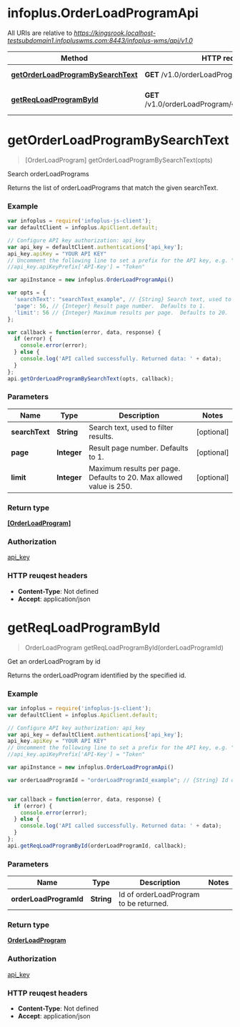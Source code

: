 # infoplus.OrderLoadProgramApi

All URIs are relative to *https://kingsrook.localhost-testsubdomain1.infopluswms.com:8443/infoplus-wms/api/v1.0*

Method | HTTP request | Description
------------- | ------------- | -------------
[**getOrderLoadProgramBySearchText**](OrderLoadProgramApi.md#getOrderLoadProgramBySearchText) | **GET** /v1.0/orderLoadProgram/search | Search orderLoadPrograms
[**getReqLoadProgramById**](OrderLoadProgramApi.md#getReqLoadProgramById) | **GET** /v1.0/orderLoadProgram/{orderLoadProgramId} | Get an orderLoadProgram by id


<a name="getOrderLoadProgramBySearchText"></a>
# **getOrderLoadProgramBySearchText**
> [OrderLoadProgram] getOrderLoadProgramBySearchText(opts)

Search orderLoadPrograms

Returns the list of orderLoadPrograms that match the given searchText.

### Example
```javascript
var infoplus = require('infoplus-js-client');
var defaultClient = infoplus.ApiClient.default;

// Configure API key authorization: api_key
var api_key = defaultClient.authentications['api_key'];
api_key.apiKey = "YOUR API KEY"
// Uncomment the following line to set a prefix for the API key, e.g. "Token" (defaults to null)
//api_key.apiKeyPrefix['API-Key'] = "Token"

var apiInstance = new infoplus.OrderLoadProgramApi()

var opts = { 
  'searchText': "searchText_example", // {String} Search text, used to filter results.
  'page': 56, // {Integer} Result page number.  Defaults to 1.
  'limit': 56 // {Integer} Maximum results per page.  Defaults to 20.  Max allowed value is 250.
};

var callback = function(error, data, response) {
  if (error) {
    console.error(error);
  } else {
    console.log('API called successfully. Returned data: ' + data);
  }
};
api.getOrderLoadProgramBySearchText(opts, callback);
```

### Parameters

Name | Type | Description  | Notes
------------- | ------------- | ------------- | -------------
 **searchText** | **String**| Search text, used to filter results. | [optional] 
 **page** | **Integer**| Result page number.  Defaults to 1. | [optional] 
 **limit** | **Integer**| Maximum results per page.  Defaults to 20.  Max allowed value is 250. | [optional] 

### Return type

[**[OrderLoadProgram]**](OrderLoadProgram.md)

### Authorization

[api_key](../README.md#api_key)

### HTTP reuqest headers

 - **Content-Type**: Not defined
 - **Accept**: application/json

<a name="getReqLoadProgramById"></a>
# **getReqLoadProgramById**
> OrderLoadProgram getReqLoadProgramById(orderLoadProgramId)

Get an orderLoadProgram by id

Returns the orderLoadProgram identified by the specified id.

### Example
```javascript
var infoplus = require('infoplus-js-client');
var defaultClient = infoplus.ApiClient.default;

// Configure API key authorization: api_key
var api_key = defaultClient.authentications['api_key'];
api_key.apiKey = "YOUR API KEY"
// Uncomment the following line to set a prefix for the API key, e.g. "Token" (defaults to null)
//api_key.apiKeyPrefix['API-Key'] = "Token"

var apiInstance = new infoplus.OrderLoadProgramApi()

var orderLoadProgramId = "orderLoadProgramId_example"; // {String} Id of orderLoadProgram to be returned.


var callback = function(error, data, response) {
  if (error) {
    console.error(error);
  } else {
    console.log('API called successfully. Returned data: ' + data);
  }
};
api.getReqLoadProgramById(orderLoadProgramId, callback);
```

### Parameters

Name | Type | Description  | Notes
------------- | ------------- | ------------- | -------------
 **orderLoadProgramId** | **String**| Id of orderLoadProgram to be returned. | 

### Return type

[**OrderLoadProgram**](OrderLoadProgram.md)

### Authorization

[api_key](../README.md#api_key)

### HTTP reuqest headers

 - **Content-Type**: Not defined
 - **Accept**: application/json

